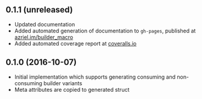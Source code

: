 ## 0.1.1 (unreleased)

* Updated documentation
* Added automated generation of documentation to `gh-pages`, published at [azriel.im/builder_macro](http://azriel.im/builder_macro)
* Added automated coverage report at [coveralls.io](https://coveralls.io/github/azriel91/builder_macro)

## 0.1.0 (2016-10-07)

* Initial implementation which supports generating consuming and non-consuming builder variants
* Meta attributes are copied to generated struct

